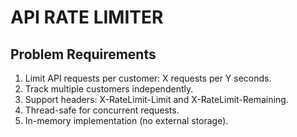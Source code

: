 # API RATE LIMITER
## Problem Requirements
1. Limit API requests per customer: X requests per Y seconds.
2. Track multiple customers independently.
3. Support headers: X-RateLimit-Limit and X-RateLimit-Remaining.
4. Thread-safe for concurrent requests.
5. In-memory implementation (no external storage).